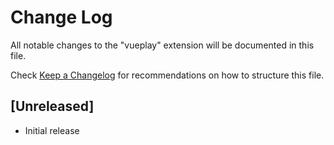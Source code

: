 # Change Log

All notable changes to the "vueplay" extension will be documented in this file.

Check [Keep a Changelog](http://keepachangelog.com/) for recommendations on how to structure this file.

## [Unreleased]

- Initial release